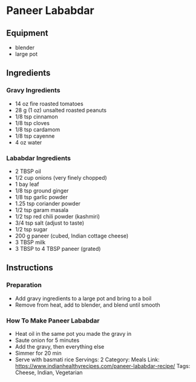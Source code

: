 # Paneer Lababdar
## Equipment
- blender
- large pot
## Ingredients
### Gravy Ingredients
- 14 oz fire roasted tomatoes
- 28 g (1 oz) unsalted roasted peanuts
- 1/8 tsp cinnamon
- 1/8 tsp cloves
- 1/8 tsp cardamom
- 1/8 tsp cayenne
- 4 oz water
### Lababdar Ingredients
- 2 TBSP oil
- 1/2 cup onions (very finely chopped)
- 1 bay leaf
- 1/8 tsp ground ginger
- 1/8 tsp garlic powder
- 1.25 tsp coriander powder
- 1/2 tsp garam masala
- 1/2 tsp red chili powder (kashmiri)
- 3/4 tsp salt (adjust to taste)
- 1/2 tsp sugar
- 200 g paneer (cubed, Indian cottage cheese)
- 3 TBSP milk
- 3 TBSP to 4 TBSP paneer (grated)
## Instructions
### Preparation
- Add gravy ingredients to a large pot and bring to a boil
- Remove from heat, add to blender, and blend until smooth
### How To Make Paneer Lababdar
- Heat oil in the same pot you made the gravy in
- Saute onion for 5 minutes
- Add the gravy, then everything else
- Simmer for 20 min
- Serve with basmati rice
Servings: 2
Category: Meals
Link: https://www.indianhealthyrecipes.com/paneer-lababdar-recipe/
Tags: Cheese, Indian, Vegetarian

